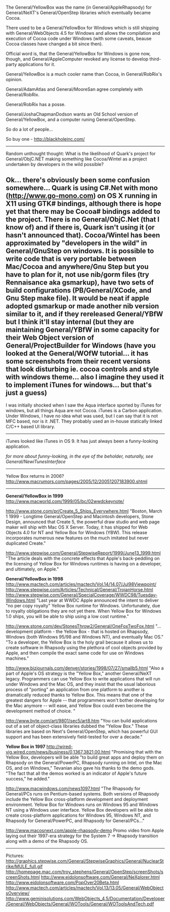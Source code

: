 

The General/YellowBox was the name (in General/AppleRhapsody) for General/NeXT's General/OpenStep libraries which eventually became Cocoa.

There used to be a General/YellowBox for Windows which is still shipping with General/WebObjects 4.5 for Windows and allows the compilation and execution of Cocoa code under Windows (with some caveats, beause Cocoa classes have changed a bit since then).

Official word is, that the General/YellowBox for Windows is gone now, though, and General/AppleComputer revoked any license to develop third-party applications for it.

General/YellowBox is a much cooler name than Cocoa, in General/RobRix's opinion.

General/AdamAtlas and General/MooreSan agree completely with General/RobRix.

General/RobRix has a posse.

General/JoshaChapmanDodson wants an Old School version of General/YellowBox, and a computer runing General/OpenStep.

So do a lot of people...

So buy one - http://blackholeinc.com/

----

Random unthought thought: What is the likelihood of Quark's project for General/ObjC.NET making something like Cocoa/Wintel as a project undertaken by developers in the wild possible?  

Ok... there's obviously been some confusion somewhere... Quark is using C#.Net with mono (http://www.go-mono.com) on OS X running in X11 using GTK# bindings, although there is hope yet that there may be Cocoa# bindings added to the project.  There is no General/ObjC.Net (that I know of) and if there is, Quark isn't using it (or hasn't announced that).  Cocoa/Wintel has been approximated by "developers in the wild"  in General/GnuStep on windows.   It is possible to write code that is very portable between Mac/Cocoa and anywhere/Gnu Step but you have to plan for it, not use nib/gorm files (try Rennaisance aka gsmarkup), have two sets of build configurations (PB/General/XCode, and Gnu Step make file).  It would be neat if apple adopted gsmarkup or made another nib version similar to it, and if they rereleased General/YBfW but I think it'll stay internal (but they are maintaining General/YBfW in some capacity for their Web Object version of General/ProjectBuilder for Windows (have you looked at the General/WOfW tutorial... it has some screenshots from their recent versions that look disturbing ie. cocoa controls and style with windows theme... also I imagine they used it to implement iTunes for windows... but that's just a guess)
----
I was initially shocked when I saw the Aqua interface sported by iTunes for windows, but all things Aqua are not Cocoa. iTunes is a Carbon application. Under Windows, I have no idea what was used, but I can say that it is not MFC based, nor is it .NET. They probably used an in-house statically linked C/C++ based UI library.

----

iTunes looked like iTunes in OS 9. It has just always been a funny-looking application.

*for more about funny-looking, in the eye of the beholder, naturally, see General/NewiTunesInterface*

----

Yellow Box returns in 2006? http://www.macrumors.com/pages/2005/12/20051207183900.shtml

----
**General/YellowBox in 1999** 
http://www.macworld.com/1999/05/bc/02wwdckeynote/

http://www.stone.com/pr/Create_5_Ships_Everywhere.html
"Boston, March 1 1999 - Longtime General/OpenStep and Macintosh developers, Stone Design, announced that Create 5, the powerful draw studio and web page maker will ship with Mac OS X Server. Today, it has shipped for Web Objects 4.0 for NT and Yellow Box for Windows (YBW). This release incorporates numerous new features on the much imitated but never duplicated Create."

http://www.stepwise.com/General/StepwiseReport/1999/June13_1999.html
"The article deals with the concrete effects that Apple's back-peddling on the licensing of Yellow Box for Windows runtimes is having on a developer, and ultimately, on Apple."

**General/YellowBox in 1998** 
http://www.mactech.com/articles/mactech/Vol.14/14.07/Jul98Viewpoint/
http://www.stepwise.com/Articles/Technical/General/TrojanHorse.html
http://www.stepwise.com/General/SpecialCoverage/WWDC98/Tuesday-Windows.html
"Last year at WWDC Apple announced the intent to deliver "no per copy royalty" Yellow Box runtime for Windows. Unfortunately, due to royalty obligations they are not yet there. When Yellow Box for Windows 1.0 ships, you will be able to ship using a low cost runtime."

http://www.stone.com/dev/StonesThrow2/General/OneFoxTwoFox.html
"... development platform - the Yellow Box - that is hosted on Rhapsody, Windows (both Windows 95/98 and Windows NT), and eventually Mac OS."
"To a developer, the Yellow Box is the holy grail because it allows us to create software in Rhapsody using the plethora of cool objects provided by Apple, and then compile the exact same code for use on Windows machines."

http://www.bizjournals.com/denver/stories/1998/07/27/smallb5.html
"Also a part of Apple's OS strategy is the "Yellow Box," another General/NeXT legacy. Programmers can use Yellow Box to write applications that will run under Windows and the Mac OS, and they insist that the usual laborious process of "porting" an application from one platform to another is dramatically reduced thanks to Yellow Box. This means that one of the greatest dangers for Apple -- that programmers won't bother developing for the Mac anymore -- will ease, and Yellow Box could even become the development method of choice. "

http://www.byte.com/art/9801/sec5/art8.htm
"You can build applications out of a set of object-class libraries dubbed the "Yellow Box." These libraries are based on Next's General/OpenStep, which has powerful GUI support and has been extensively field-tested for over a decade."

**Yellow Box in 1997** 
http://wired-vig.wired.com/news/business/0,1367,3821,00.html
"Promising that with the Yellow Box, developers will be able "to build great apps and deploy them on Rhapsody on the General/PowerPC, Rhapsody running on Intel, on the Mac OS, and on Windows," Tevanian also gave his thanks to the demo gods. "The fact that all the demos worked is an indicator of Apple's future success," he added."

http://www.macwindows.com/news1097.html
"The Rhapsody for General/PCs runs on Pentium-based systems. Both versions of Rhapsody include the Yellow Box cross-platform development and deployment environment. Yellow Box for Windows runs on Windows 95 and Windows NT using a Windows user interface. Yellow Box developers will be able to create cross-platform applications for Windows 95, Windows NT, and Rhapsody for General/PowerPC, and Rhapsody for General/PCs..."

http://www.macosnext.com/apple-rhapsody-demo
Promo video from Apple laying out their 1997-era strategy for the System 7 -> Rhapsody transition along with a demo of the Rhapsody OS.

----
Pictures:
http://graphics.stepwise.com/General/StepwiseGraphics/General/NuclearStrike/MULE_full.gif
http://homepage.mac.com/troy_stephens/General/OpenStep/screenShots/screenShots.html
http://www.eidolonsoftware.com/General/NeXplorer.html
http://www.eidolonsoftware.com/PopOver20Beta.html
http://www.mactech.com/articles/mactech/Vol.13/13.05/General/WebObjectsOverview/
http://www.geminisolutions.com/WebObjects_4.5/Documentation/Developer/General/WebObjects/General/WOTools/General/WOToolsAndTech.pdf